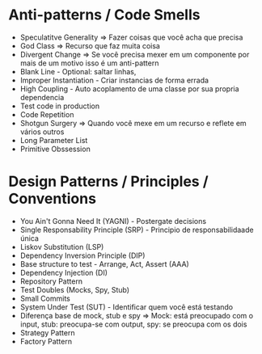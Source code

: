 # Anti-patterns / Code Smells

- Speculatitve Generality => Fazer coisas que você acha que precisa
- God Class => Recurso que faz muita coisa
- Divergent Change => Se você precisa mexer em um componente por mais de um motivo isso é um anti-pattern
- Blank Line - Optional: saltar linhas,
- Improper Instantiation - Criar instancias de forma errada
- High Coupling - Auto acoplamento de uma classe por sua propria dependencia
- Test code in production
- Code Repetition
- Shotgun Surgery => Quando você mexe em um recurso e reflete em vários outros
- Long Parameter List
- Primitive Obssession

# Design Patterns / Principles / Conventions

- You Ain't Gonna Need It (YAGNI) - Postergate decisions
- Single Responsability Principle (SRP) - Principio de responsabilidaade única
- Liskov Substitution (LSP)
- Dependency Inversion Principle (DIP)
- Base structure to test - Arrange, Act, Assert (AAA)
- Dependency Injection (DI)
- Repository Pattern
- Test Doubles (Mocks, Spy, Stub)
- Small Commits
- System Under Test (SUT) - Identificar quem você está testando
- Diferença base de mock, stub e spy => Mock: está preocupado com o input, stub: preocupa-se com output, spy: se preocupa com os dois
- Strategy Pattern
- Factory Pattern
